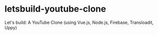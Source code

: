 # letsbuild-youtube-clone
Let's build: A YouTube Clone (using Vue.js, Node.js, Firebase, Transloadit, Uppy)
